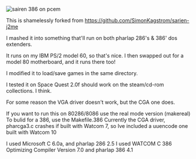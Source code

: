 ![sairen 386 on pcem](https://github.com/neozeed/sarien286/assets/9031439/2817b30f-7900-4666-8446-d748d982f0da)


This is shamelessly forked from https://github.com/SimonKagstrom/sarien-j2me

I mashed it into something that'll run on both pharlap 286's & 386' dos extenders.

It runs on my IBM PS/2 model 60, so that's nice.  I then swapped out for a model 80 motherboard, and it runs there too!

I modified it to load/save games in the same directory.

I tested it on Space Quest 2.0f  should work on the steam/cd-rom collections. I think.

For some reason the VGA driver doesn't work, but the CGA one does.

If you want to run this on 80286/8086 use the real mode version (makereal)
To bulid for a 386, use the Makefile.386
Currently the CGA driver, pharcga3.c crashes if built with Watcom 7, so Ive included a uuencode one built with Watcom 10

I used Microsoft C 6.0a, and pharlap 286 2.5
I used WATCOM C 386 Optimizing Compiler Version 7.0 and pharlap 386 4.1


